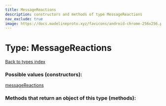 ```yaml
---
title: MessageReactions
description: constructors and methods of type MessageReactions
nav_exclude: true
image: https://docs.madelineproto.xyz/favicons/android-chrome-256x256.png
---
```

# Type: MessageReactions
[Back to types index](index.html)



### Possible values (constructors):

[messageReactions](/API_docs/constructors/messageReactions.html)  



### Methods that return an object of this type (methods):



